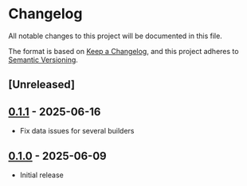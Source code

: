 # Changelog

All notable changes to this project will be documented in this file.

The format is based on [Keep a Changelog](https://keepachangelog.com/en/1.0.0/),
and this project adheres to [Semantic Versioning](https://semver.org/spec/v2.0.0.html).

## [Unreleased]

## [0.1.1](https://github.com/cakevm/mev-builders/releases/tag/v0.1.1) - 2025-06-16
- Fix data issues for several builders

## [0.1.0](https://github.com/cakevm/mev-builders/releases/tag/v0.1.0) - 2025-06-09
- Initial release